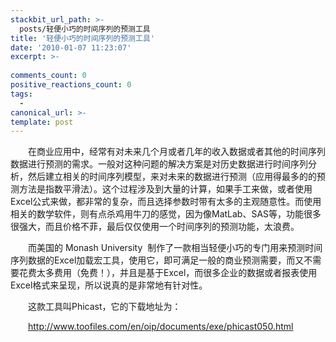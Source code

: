 ```yaml
---
stackbit_url_path: >-
  posts/轻便小巧的时间序列的预测工具
title: '轻便小巧的时间序列的预测工具'
date: '2010-01-07 11:23:07'
excerpt: >-
  
comments_count: 0
positive_reactions_count: 0
tags: 
  - 
canonical_url: >-
template: post
---
```

<div style="text-indent: 2em;"><p>在商业应用中，经常有对未来几个月或者几年的收入数据或者其他的时间序列数据进行预测的需求。一般对这种问题的解决方案是对历史数据进行时间序列分析，然后建立相关的时间序列模型，来对未来的数据进行预测（应用得最多的的预测方法是指数平滑法）。这个过程涉及到大量的计算，如果手工来做，或者使用Excel公式来做，都非常的复杂，而且选择参数时带有太多的主观随意性。而使用相关的数学软件，则有点杀鸡用牛刀的感觉，因为像MatLab、SAS等，功能很多很强大，而且价格不菲，最后仅仅使用一个时间序列的预测功能，太浪费。</p><p>而美国的 Monash University &nbsp;制作了一款相当轻便小巧的专门用来预测时间序列数据的Excel加载宏工具，使用它，即可满足一般的商业预测需要，而又不需要花费太多费用（免费！），并且是基于Excel，而很多企业的数据或者报表使用Excel格式来呈现，所以说真的是非常地有针对性。</p><p>这款工具叫Phicast，它的下载地址为：</p><p><a target="_blank" title="Phicast" href="http://www.toofiles.com/en/oip/documents/exe/phicast050.html">http://www.toofiles.com/en/oip/documents/exe/phicast050.html</a></p></div>